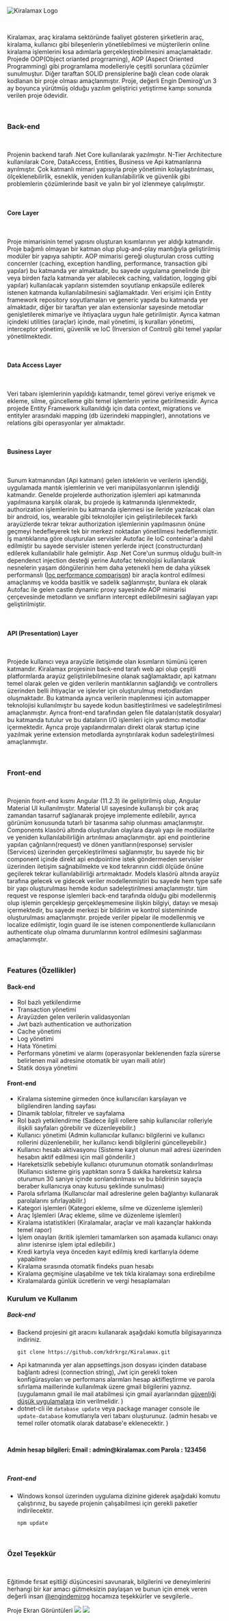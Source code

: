 
<p><img src="https://imgupload.io/images/2021/04/10/kiralaMAX-Logo-resized.png" alt="Kiralamax Logo" title="Kiralamax Logo"></p>
<p><img src="https://img.shields.io/github/issues/kdrkrgz/Kiralamax" alt=""> <img src="https://img.shields.io/github/forks/kdrkrgz/Kiralamax" alt=""> <img src="https://img.shields.io/github/stars/kdrkrgz/Kiralamax" alt=""> <img src="https://img.shields.io/github/license/kdrkrgz/Kiralamax" alt=""> </p>
<p>Kiralamax, araç kiralama sektöründe faaliyet gösteren şirketlerin araç, kiralama, kullanıcı gibi bileşenlerin yönetilebilmesi ve müşterilerin online kiralama işlemlerini kısa adımlarla gerçekleştirebilmesini amaçlamaktadır. Projede OOP(Object orianted progrraming), AOP (Aspect Oriented Programming) gibi programlama modelleriyle çeşitli sorunlara çözümler sunulmuştur. Diğer taraftan SOLID prensiplerine bağlı clean code olarak kodlanan bir proje olması amaçlanmıştır.  Proje, değerli Engin Demiroğ&#39;un 3 ay boyunca yürütmüş olduğu yazılım geliştirici yetiştirme kampı sonunda verilen proje ödevidir.</p>
  <br />
<h3 id="back-end">Back-end</h3>
 <br />
<p>Projenin backend tarafı .Net Core kullanılarak yazılmıştır. N-Tier Architecture kullanılarak Core, DataAccess, Entities, Business ve Api katmanlarına ayrılmıştır. Çok katmanlı mimari yapısıyla proje yönetimin kolaylaştırılması, ölçeklenebilirlik, esneklik, yeniden kullanılabilirlik ve güvenlik gibi problemlerin çözümlerinde basit ve yalın bir yol izlenmeye çalışılmıştır.</p>
 <br />
<h4 id="core-layer">Core Layer</h4>
 <br />
<p>Proje mimarisinin temel yapısnı oluşturan  kısımlarının yer aldığı katmandır.  Proje bağımlı olmayan bir katman olup plug-and-play mantığıyla geliştirilmiş modüler bir yapıya sahiptir. AOP mimarisi gereği oluşturulan  cross cutting concernler (caching, exception handling, performance, transaction gibi yapılar)  bu katmanda yer almaktadır, bu sayede uygulama genelinde (bir veya birden fazla katmanda yer alabilecek caching, validation, logging gibi yapılar) kullanılacak yapıların sistemden soyutlanıp enkapsüle edilerek istenen katmanda kullanılabilmesini sağlamaktadır. Veri erişimi için Entity framework repository soyutlamaları ve generic yapıda bu katmanda yer almaktadır, diğer bir taraftan yer alan extensionlar sayesinde metodlar genişletilerek mimariye ve ihtiyaçlara uygun hale getirilmiştir. Ayrıca katman içindeki utilities (araçlar) içinde, mail yönetimi, iş kuralları yönetimi, interceptor yönetimi, güvenlik ve IoC (Inversion of Control) gibi temel yapılar yönetilmektedir.</p>
 <br />
<h4 id="data-access-layer">Data Access Layer</h4>
 <br />
<p>Veri tabanı işlemlerinin yapıldığı katmandır, temel görevi veriye erişmek ve ekleme, silme, güncelleme gibi temel işlemlerin yerine getirilmesidir. Ayrıca projede Entity Framework kullanıldığı için data context, migrations ve entityler arasındaki mapping (db üzerindeki mappingler), annotations ve relations gibi operasyonlar yer almaktadır.</p>
 <br />
<h4 id="business-layer">Business Layer</h4>
 <br />
<p>Sunum katmanından (Api katmanı) gelen isteklerin ve verilerin işlendiği, uygulamada mantık işlemlerinin ve veri manipülasyonlarının işlendiği katmandır.  Genelde projelerde authorization işlemleri api katmanında yapılmasına karşılık olarak, bu projede iş katmanında işlenmektedir, authorization işlemlerinin bu katmanda işlenmesi ise ileride yazılacak olan bir android, ios, wearable gibi teknolojiler için geliştirilebilecek farklı arayüzlerde tekrar tekrar authorization işlemlerinin yapılmasının önüne geçmeyi hedefleyerek tek bir merkezi noktadan yönetilmesi hedeflenmiştir. İş mantıklarına göre oluşturulan servisler Autofac ile IoC conteinar&#39;a dahil edilmiştir bu sayede servisler istenen yerlerde inject (constructurdan) edilerek kullanılabilir hale gelmiştir. Asp .Net Core&#39;un sunmuş olduğu built-in dependenct injection desteği yerine Autofac teknolojisi kullanılarak nesnelerin yaşam döngülerinin hem daha yetenekli hem de daha yüksek performanslı (<a href="https://github.com/danielpalme/IocPerformance" title="Ioc performance comparison">Ioc performance comparison</a>) bir araçla kontrol edilmesi amaçlanmış ve kodda basitlik ve sadelik sağlanmıştır, bunlara ek olarak Autofac ile gelen castle dynamic proxy sayesinde AOP mimarisi çerçevesinde  metodların ve sınıfların intercept edilebilmesini sağlayan yapı geliştirilmiştir.</p>
 <br />
<h4 id="api-presentation-layer">API (Presentation) Layer</h4>
 <br />
<p>Projede kullanıcı veya arayüzle iletişimde olan kısımların tümünü içeren katmandır. Kiralamax projesinin back-end tarafı web api olup çeşitli platformlarda arayüz geliştirilebilmesine olanak sağlamaktadır, api katmanı temel olarak gelen ve giden verilerin mantıklarının sağlandığı ve controllers üzerinden belli ihtiyaçlar ve işlevler için oluşturulmuş metodlardan oluşmaktadır. Bu katmanda ayrıca verilerin maplenmesi için automapper teknolojisi kullanılmıştır bu sayede kodun basitleştirilmesi ve sadeleştirilmesi amaçlanmıştır. Ayrıca front-end tarafından gelen file dataları(statik dosyalar) bu katmanda tutulur ve bu dataların I/O işlemleri için yardımcı metodlar içermektedir. Ayrıca proje yapılandırmaları direkt olarak startup içine yazılmak yerine extension metodlarda ayrıştırılarak kodun sadeleştirilmesi amaçlanmıştır.</p>
 <br />
<h3 id="front-end">Front-end</h3>
 <br />
<p>Projenin front-end kısmı Angular (11.2.3) ile geliştirilmiş olup, Angular Material UI kullanılmıştır. Material UI sayesinde kullanışlı bir çok araç zamandan tasarruf sağlanarak projeye implemente edilebilir, ayrıca görünüm konusunda tutarlı bir tasarıma sahip olunması amaçlanmıştır. Components klasörü altında oluşturulan olaylara dayalı yapı ile modülarite ve yeniden kullanılabilirliğin artırılması amaçlanmıştır. api end pointlerine yapılan çağrıların(request) ve dönen yanıtların(response) servisler (Services) üzerinden  gerçekleştirilmesi sağlanmıştır, bu sayede hiç bir component içinde direkt api endpointine istek göndermeden servisler üzerinden iletişim sağnabilmekte ve kod tekrarının ciddi ölçüde önüne geçilerek tekrar kullanılabilirliği artırmaktadır. Models klasörü altında arayüz tarafına gelecek ve gidecek veriler modellenmiştiri bu sayede hem type safe bir yapı oluşturulması hemde kodun sadeleştirilmesi amaçlanmıştır. tüm request ve response işlemleri back-end tarafında olduğu gibi modellenmiş olup işlemin gerçekleşip gerçekleşmemesine ilişkin bilgiyi, datayı ve mesajı içermektedir, bu sayede merkezi bir bildirim ve kontrol sistemininde oluşturulması amaçlanmıştır. projede veriler pipelar ile modellenmiş ve localize edilmiştir, login guard ile ise istenen componentlerde kullanıcıların authenticate olup olmama durumlarının kontrol edilmesini sağlanması amaçlanmıştır.</p>
 <br />
<h3 id="features-zellikler-">Features (Özellikler)</h3>
<h4 id="back-end">Back-end</h4>
<ul>
<li>Rol bazlı yetkilendirme</li>
<li>Transaction yönetimi</li>
<li>Arayüzden gelen verilerin validasyonları</li>
<li>Jwt bazlı authentication ve authorization</li>
<li>Cache yönetimi</li>
<li>Log yönetimi</li>
<li>Hata Yönetimi</li>
<li>Performans yönetimi ve alarmı (operasyonlar beklenenden fazla sürerse belirlenen mail adresine otomatik bir uyarı maili atılır)</li>
<li>Statik dosya yönetimi</li>
</ul>
<h4 id="front-end">Front-end</h4>
<ul>
<li>Kiralama sistemine girmeden önce kullanıcıları karşılayan ve bilgilendiren landing sayfası</li>
<li>Dinamik tablolar, filtreler ve sayfalama</li>
<li>Rol bazlı yetkilendirme (Sadece ilgili rollere sahip kullanıcılar rolleriyle ilişkili sayfaları görebilir ve düzenleyebilir.)</li>
<li>Kullanıcı yönetimi (Admin kullanıcılar kullanıcı bilgilerini ve kullanıcı rollerini düzenlenebilir, her kullanıcı kendi bilgilerini güncelleyebilir.)</li>
<li>Kullanıcı hesabı aktivasyonu (Sisteme kayıt olunun mail adresi üzerinden hesabın aktif edilmesi için mail gönderilir.)</li>
<li>Hareketsizlik sebebiyle kullanıcı oturumunun otomatik sonlandıırlması (Kullanıcı sisteme giriş yaptıktan sonra 5 dakika hareketsiz kalırsa oturumun 30 saniye içinde sonlandırılması ve bu bildirinin sayaçla beraber kullanıcıya onay kutusu şeklinde sunulması)</li>
<li>Parola sıfırlama (Kullanıcılar mail adreslerine gelen bağlantıyı kullanarak parolalarını sıfırlayabilir.)</li>
<li>Kategori işlemleri (Kategori ekleme, silme ve düzenleme işlemleri)</li>
<li>Araç İşlemleri (Araç ekleme, silme ve düzenleme işlemleri)</li>
<li>Kiralama istatistikleri (Kiralamalar, araçlar ve mali kazançlar hakkında temel rapor)</li>
<li>İşlem onayları (kritik işlemleri tamamlarken son aşamada kullanıcı onayı alınır istenirse işlem iptal edilebilir.)</li>
<li>Kredi kartıyla veya önceden kayıt edilmiş kredi kartlarıyla ödeme yapabilme</li>
<li>Kiralama sırasında otomatik findeks puan hesabı</li>
<li>Kiralama geçmişine ulaşabilme ve tek tıkla kiralamayı sona erdirebilme</li>
<li>Kiralamalarda günlük ücretlerin ve vergi hesaplamaları</li>
</ul>
<h3 id="kurulum-ve-kullan-m">Kurulum ve Kullanım</h3>
<h5 id="back-end">Back-end</h5>
<ul>
<li><p>Backend projesini git aracını kullanarak aşağıdaki komutla bilgisayarınıza indiriniz.</p>
<p><code>git clone https://github.com/kdrkrgz/Kiralamax.git</code></p>
</li>
<li>Api katmanında yer alan appsettings.json dosyası içinden database bağlantı adresi (connection string), Jwt için gerekli token konfigürasyoları ve performans alarmları hesap  aktifleştirme ve parola sıfırlama maillerinde kullanılmak üzere gmail bilgilerini yazınız. (uygulamanın gmail ile mail atabilmesi için gmail ayarlarından <a href="https://support.google.com/accounts/answer/6010255" title="güvenliği düşük uygulamalara">güvenliği düşük uygulamalara</a> izin verilmelidir. )</li>
<li>dotnet-cli ile <code>database update</code> veya package manager console ile <code>update-database</code> komutlarıyla veri tabanı oluşturunuz. (admin hesabı ve temel roller otomatik olarak database&#39;e eklenecektir. )</li>
</ul>
 <br />
<p><strong>Admin hesap bilgileri: 
Email : admin@kiralamax.com 
Parola : 123456</strong></p>
 <br />
<h5 id="front-end">Front-end</h5>
<ul>
<li><p>Windows konsol üzerinden uygulama dizinine giderek aşağıdaki komutu çalıştırınız, bu sayede projenin çalışabilmesi için gerekli paketler indirilecektir.</p>
<p><code>npm update</code></p>
</li>
</ul>
 <br />
<h3 id="-zel-te-ekk-r">Özel Teşekkür</h3>
 <br />
<p>Eğitimde fırsat eşitliği düşüncesini savunarak, bilgilerini ve deneyimlerini herhangi bir kar amacı gütmeksizin paylaşan  ve bunun için emek veren değerli insan <a href="https://github.com/engindemirog" title="@engindemirog">@engindemirog</a> hocamıza teşekkürler ve sevgilerle..</p>

Proje Ekran Görüntüleri
<a target="_blank" href="https://ibb.co/2qn67FK"><img src="https://ibb.co/2qn67FK" /></a>
<a target="_blank" href="https://ibb.co/2qn67FK"><img src="https://ibb.co/mTxQpPx" /></a>
